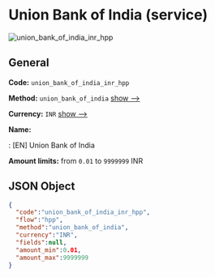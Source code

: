 
# Union Bank of India (service) 
![union_bank_of_india_inr_hpp](https://static.openfintech.io/payment_methods/union_bank_of_india_inr_hpp/logo.svg?w=400&c=v0.59.26#w200)  

## General 
 
**Code:** `union_bank_of_india_inr_hpp` 
 
**Method:** `union_bank_of_india` 
 [show -->](/payment-methods/union_bank_of_india/) 
 
**Currency:** `INR` [show -->](/currencies/INR/) 
 
**Name:** 
 
:	[EN] Union Bank of India 
 
**Amount limits:** from `0.01` to `9999999` INR 

## JSON Object 

```json
{
  "code":"union_bank_of_india_inr_hpp",
  "flow":"hpp",
  "method":"union_bank_of_india",
  "currency":"INR",
  "fields":null,
  "amount_min":0.01,
  "amount_max":9999999
}
```  
